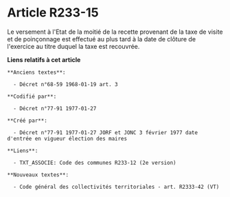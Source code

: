 # Article R233-15

Le versement à l'Etat de la moitié de la recette provenant de la taxe de visite et de poinçonnage est effectué au plus tard à
la date de clôture de l'exercice au titre duquel la taxe est recouvrée.

**Liens relatifs à cet article**

	**Anciens textes**:

	  - Décret n°68-59 1968-01-19 art. 3

	**Codifié par**:

	  - Décret n°77-91 1977-01-27

	**Créé par**:

	  - Décret n°77-91 1977-01-27 JORF et JONC 3 février 1977 date d'entrée en vigueur élection des maires

	**Liens**:

	  - TXT_ASSOCIE: Code des communes R233-12 (2e version)

	**Nouveaux textes**:

	  - Code général des collectivités territoriales - art. R2333-42 (VT)
